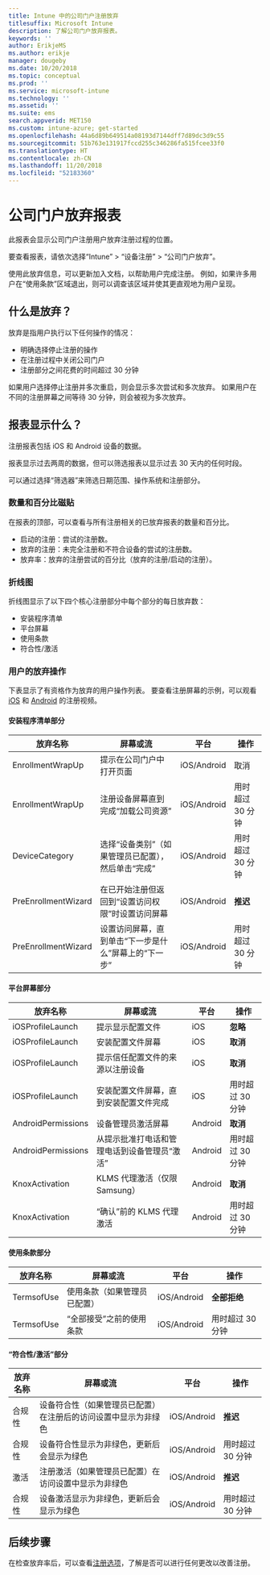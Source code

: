 ```yaml
---
title: Intune 中的公司门户注册放弃
titlesuffix: Microsoft Intune
description: 了解公司门户放弃报表。
keywords: ''
author: ErikjeMS
ms.author: erikje
manager: dougeby
ms.date: 10/20/2018
ms.topic: conceptual
ms.prod: ''
ms.service: microsoft-intune
ms.technology: ''
ms.assetid: ''
ms.suite: ems
search.appverid: MET150
ms.custom: intune-azure; get-started
ms.openlocfilehash: 44a6d89b649514a08193d7144dff7d89dc3d9c55
ms.sourcegitcommit: 51b763e131917fccd255c346286fa515fcee33f0
ms.translationtype: HT
ms.contentlocale: zh-CN
ms.lasthandoff: 11/20/2018
ms.locfileid: "52183360"
---
```

# <a name="company-portal-abandonment-report"></a>公司门户放弃报表

此报表会显示公司门户注册用户放弃注册过程的位置。

要查看报表，请依次选择“Intune” > “设备注册” > “公司门户放弃”。

使用此放弃信息，可以更新加入文档，以帮助用户完成注册。 例如，如果许多用户在“使用条款”区域退出，则可以调查该区域并使其更直观地为用户呈现。

## <a name="what-is-abandonment"></a>什么是放弃？

放弃是指用户执行以下任何操作的情况：

-   明确选择停止注册的操作
-   在注册过程中关闭公司门户
-   注册部分之间花费的时间超过 30 分钟

如果用户选择停止注册并多次重启，则会显示多次尝试和多次放弃。 如果用户在不同的注册屏幕之间等待 30 分钟，则会被视为多次放弃。

## <a name="what-does-the-report-show"></a>报表显示什么？

注册报表包括 iOS 和 Android 设备的数据。

报表显示过去两周的数据，但可以筛选报表以显示过去 30 天内的任何时段。

可以通过选择“筛选器”来筛选日期范围、操作系统和注册部分。

### <a name="number-and-percentage-tiles"></a>数量和百分比磁贴

在报表的顶部，可以查看与所有注册相关的已放弃报表的数量和百分比。

-   启动的注册：尝试的注册数。
-   放弃的注册：未完全注册和不符合设备的尝试的注册数。
-   放弃率：放弃的注册尝试的百分比（放弃的注册/启动的注册）。

### <a name="line-graph"></a>折线图

折线图显示了以下四个核心注册部分中每个部分的每日放弃数：

-   安装程序清单
-   平台屏幕
-   使用条款
-   符合性/激活

### <a name="user-abandonment-actions"></a>用户的放弃操作

下表显示了有资格作为放弃的用户操作列表。 要查看注册屏幕的示例，可以观看 [iOS](https://channel9.msdn.com/Series/IntuneEnrollment/iOS-Enrollment) 和 [Android](https://channel9.msdn.com/Series/IntuneEnrollment/Android-Enrollment) 的注册视频。 


#### <a name="setup-checklist-section"></a>安装程序清单部分

| 放弃名称 | 屏幕或流 | 平台 | 操作 |
| ---- |---- |---- |---- |
| EnrollmentWrapUp | 提示在公司门户中打开页面 | iOS/Android | 取消 |
| EnrollmentWrapUp | 注册设备屏幕直到完成“加载公司资源” | iOS/Android | 用时超过 30 分钟 |
| DeviceCategory | 选择“设备类别”（如果管理员已配置），然后单击“完成” | iOS/Android | 用时超过 30 分钟 |
| PreEnrollmentWizard | 在已开始注册但返回到“设置访问权限”时设置访问屏幕 | iOS/Android| **推迟** |
| PreEnrollmentWizard | 设置访问屏幕，直到单击“下一步是什么”屏幕上的“下一步” | iOS/Android | 用时超过 30 分钟 |

#### <a name="platform-screens-section"></a>平台屏幕部分

| 放弃名称 | 屏幕或流 | 平台 | 操作 |
| ---- |---- |---- |---- |
| iOSProfileLaunch | 提示显示配置文件 | iOS | **忽略** |
| iOSProfileLaunch | 安装配置文件屏幕 | iOS | **取消** |
| iOSProfileLaunch | 提示信任配置文件的来源以注册设备 | iOS | **取消** |
| iOSProfileLaunch | 安装配置文件屏幕，直到安装配置文件完成 | iOS | 用时超过 30 分钟 |
| AndroidPermissions | 设备管理员激活屏幕 | Android | **取消** |
| AndroidPermissions | 从提示批准打电话和管理电话到设备管理员“激活” | Android | 用时超过 30 分钟 |
| KnoxActivation | KLMS 代理激活（仅限 Samsung） | Android| **取消** |
| KnoxActivation | “确认”前的 KLMS 代理激活 | Android | 用时超过 30 分钟|

#### <a name="terms-of-use-section"></a>使用条款部分

| 放弃名称 | 屏幕或流 | 平台 | 操作 |
| ---- |---- |---- |---- |
| TermsofUse | 使用条款（如果管理员已配置） | iOS/Android | **全部拒绝** |
| TermsofUse | “全部接受”之前的使用条款 | iOS/Android | 用时超过 30 分钟 |

#### <a name="complianceactivation-section"></a>“符合性/激活”部分

| 放弃名称 | 屏幕或流 | 平台 | 操作 |
| ---- |---- |---- |---- |
| 合规性 | 设备符合性（如果管理员已配置）在注册后的访问设置中显示为非绿色| iOS/Android | **推迟** |
| 合规性 | 设备符合性显示为非绿色，更新后会显示为绿色 | iOS/Android | 用时超过 30 分钟 |
| 激活 | 注册激活（如果管理员已配置）在访问设置中显示为非绿色 | iOS/Android | **推迟** |
| 合规性 | 设备激活显示为非绿色，更新后会显示为绿色 | iOS/Android | 用时超过 30 分钟 |

## <a name="next-steps"></a>后续步骤

在检查放弃率后，可以查看[注册选项](enrollment-options.md)，了解是否可以进行任何更改以改善注册。